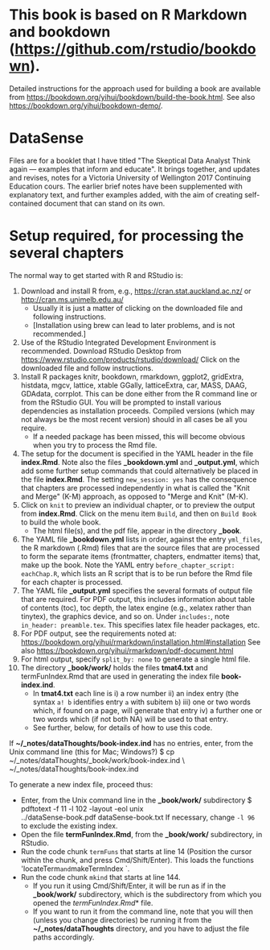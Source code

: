 # This book is based on R Markdown and **bookdown** (https://github.com/rstudio/bookdown). 

Detailed instructions for the approach used for building a book are 
available from https://bookdown.org/yihui/bookdown/build-the-book.html.
See also https://bookdown.org/yihui/bookdown-demo/.

# DataSense
Files are for a booklet that I have titled "The Skeptical Data Analyst
Think again — examples that inform and educate".  It brings together, 
and updates and revises, notes for a Victoria University of Wellington 
2017 Continuing Education cours.  The earlier brief notes have been
supplemented with explanatory text, and further examples added, with 
the aim of creating self-contained document that can stand on its 
own. 

# Setup required, for processing the several chapters

The normal way to get started with R and RStudio is:  
1)  Download and install R from, e.g., https://cran.stat.auckland.ac.nz/
or http://cran.ms.unimelb.edu.au/  
     + Usually it is just a matter of clicking on the downloaded 
     file and following instructions.  
     + [Installation using brew can  lead to later problems, 
     and is not recommended.]  
2) Use of the RStudio Integrated Development Environment is recommended.
Download RStudio Desktop from
 https://www.rstudio.com/products/rstudio/download/
Click on the downloaded file and follow instructions.  
3) Install R packages knitr, bookdown, rmarkdown, ggplot2, gridExtra,
histdata, mgcv, lattice, xtable GGally, latticeExtra, car, MASS, DAAG,
GDAdata, corrplot.  This can be done either from the R command 
line or from the RStudio GUI.  You will be prompted to install 
various dependencies as installation proceeds.  Compiled versions
(which may not always be the most recent version) should in all 
cases be all you require.
    + If a needed package has been missed, this will become obvious
when you try to process the Rmd file. 
4) The setup for the document is specified in the YAML header in
the file **index.Rmd**.  Note also the files **_bookdown.yml**
and **_output.yml**, which add some further setup commands that
could alternatively be placed in the file **index.Rmd**.
The setting `new_session: yes` has the consequence that chapters 
are processed independently in what is called the "Knit and Merge" 
(K-M) approach, as opposed to "Merge and Knit" (M-K).
5) Click on `knit` to preview an individual chapter, or to
preview the output from **index.Rmd**.  Click on the menu
item `Build`, and then on `Build Book` to build the whole book.
    + The html file(s), and the pdf file, appear in the directory **_book**.
6) The YAML file **_bookdown.yml** lists in order, against the 
entry `yml_files`, the R markdown (.Rmd) files that are the 
source files that are processed to form the separate items 
(frontmatter, chapters, endmatter items) that, make up the
book.  Note the YAML entry `before_chapter_script: eachChap.R`,
which lists an R script that is to be run before the Rmd file
for each chapter is processed.
7) The YAML file **_output.yml** specifies the several formats
of output file that are required.  For PDF output, this includes
information about table of contents (toc), toc depth, the latex
engine (e.g., xelatex rather than tinytex), the graphics device,
and so on.  Under `includes:`, note `in_header: preamble.tex`.
This specifies latex file header packages, etc.
8) For PDF output, see the requirements noted at:
https://bookdown.org/yihui/rmarkdown/installation.html#installation
See also
https://bookdown.org/yihui/rmarkdown/pdf-document.html 
9) For html output, specify `split_by: none` to generate a single
html file.
10) The directory **_book/work/** holds the files **tmat4.txt**
and termFunIndex.Rmd that are used in generating the index file
**book-index.ind**.
    + In **tmat4.txt** each line is i) a row number ii) an index
    entry (the syntax `a! b` identifies entry `a` with subitem `b`)
    iii) one or two words which, if found on a page, will generate
    that entry iv) a further one or two words which (if not both NA)
    will be used to that entry.
    + See further, below, for details of how to use this code.
    
If **~/_notes/dataThoughts/book-index.ind** has no entries, enter,
from the Unix command line (this for Mac; Windows?)
$ cp ~/_notes/dataThoughts/_book/work/book-index.ind \ ~/_notes/dataThoughts/book-index.ind

To generate a new index file, proceed thus:

* Enter, from the Unix command line in the **_book/work/** subdirectory
$ pdftotext -f 11 -l 102 -layout -eol unix\
 ../dataSense-book.pdf dataSense-book.txt
If necessary, change `-l 96` to exclude the existing index.
* Open the file **termFunIndex.Rmd**, from the **_book/work/**
subdirectory, in RStudio.
* Run the code chunk `termFuns` that starts at line 14 (Position
the cursor within the chunk, and press Cmd/Shift/Enter).  This
loads the functions 'locateTerm` and `makeTermIndex `.
* Run the code chunk `mkind` that starts at line 144. 
    + If you run it using Cmd/Shift/Enter, it will be run as if
    in the **_book/work/** subdirectory, which is the 
    subdirectory from which you opened the *termFunIndex.Rmd**
    file.
    + If you want to run it from the command line, note that
    you will then (unless you change directories) be running it 
    from the **~/_notes/dataThoughts** directory, and you have 
    to adjust the file paths accordingly.



